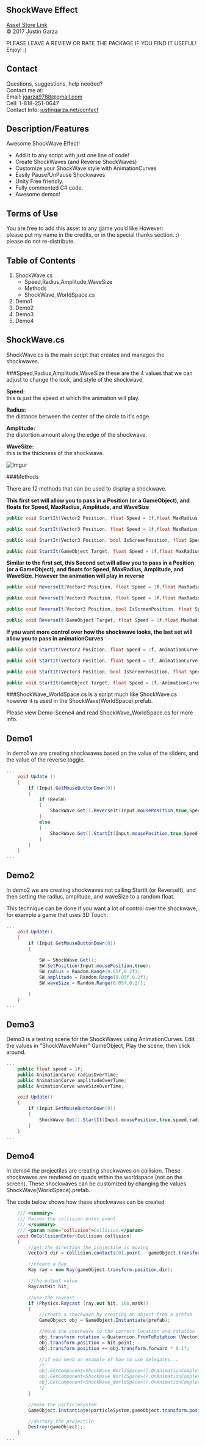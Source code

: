 ShockWave Effect 
-------------------------------------
[Asset Store Link](http://u3d.as/oyN)  
© 2017 Justin Garza

PLEASE LEAVE A REVIEW OR RATE THE PACKAGE IF YOU FIND IT USEFUL!
Enjoy! :)

Contact  
-------------------------------------
Questions, suggestions, help needed?  
Contact me at:  
Email: jgarza9788@gmail.com  
Cell: 1-818-251-0647  
Contact Info: [justingarza.net/contact](http://justingarza.net/contact/)
  
Description/Features
-------------------------------------
Awesome ShockWave Effect!  * Add it to any script with just one line of code!
* Create ShockWaves (and Reverse ShockWaves)
* Customize your ShockWave style with AnimationCurves
* Easily Pause/UnPause Shockwaves
* Unity Free friendly.
* Fully commented C# code.
* Awesome demos!
Terms of Use
-------------------------------------
You are free to add this asset to any game you’d like
However:  
please put my name in the credits, or in the special thanks section. :)  
please do not re-distribute.  

Table of Contents 
-------------------------------------
1. ShockWave.cs
	* Speed,Radius,Amplitude,WaveSize
	* Methods
	* ShockWave_WorldSpace.cs
2. Demo1
3. Demo2
4. Demo3
5. Demo4



ShockWave.cs 
-------------------------------------
ShockWave.cs is the main script that creates and manages the shockwaves. 

###Speed,Radius,Amplitude,WaveSize
these are the 4 values that we can adjust to change the look, and style of the shockwave.

**Speed:**  
this is just the speed at which the animation will play.

**Radius:**  
the distance between the center of the circle to it's edge. 

**Amplitude:**  
the distortion amount along the edge of the shockwave.

**WaveSize:**  
this is the thickness of the shockwave.

![Imgur](http://i.imgur.com/1gTOSQG.png?1)

###Methods

There are 12 methods that can be used to display a shockwave.

**This first set will allow you to pass in a Position (or a GameObject), and floats for Speed, MaxRadius, Amplitude, and WaveSize**

~~~cs
public void StartIt(Vector2 Position, float Speed = 1f,float MaxRadius = 1f, float Amplitude = 1f , float WaveSize = 0.2f) {...}
~~~

~~~cs
public void StartIt(Vector3 Position, float Speed = 1f,float MaxRadius = 1f, float Amplitude = 1f , float WaveSize = 0.2f) {...}
~~~

~~~cs
public void StartIt(Vector3 Position, bool IsScreenPosition, float Speed = 1f,float MaxRadius = 1f, float Amplitude = 1f , float WaveSize = 0.2f) {...}
~~~

~~~cs
public void StartIt(GameObject Target, float Speed = 1f,float MaxRadius = 1f, float Amplitude = 1f , float WaveSize = 0.2f) {...}
~~~

**Similar to the first set, this Second set will allow you to pass in a Position (or a GameObject), and floats for Speed, MaxRadius, Amplitude, and WaveSize.
However the animation will play in reverse**

~~~cs
public void ReverseIt(Vector2 Position, float Speed = 1f,float MaxRadius = 1f, float Amplitude = 1f , float WaveSize = 0.2f) {...}
~~~

~~~cs
public void ReverseIt(Vector3 Position, float Speed = 1f,float MaxRadius = 1f, float Amplitude = 1f , float WaveSize = 0.2f) {...}
~~~

~~~cs
public void ReverseIt(Vector3 Position, bool IsScreenPosition, float Speed = 1f,float MaxRadius = 1f, float Amplitude = 1f , float WaveSize = 0.2f) {...}
~~~

~~~cs
public void ReverseIt(GameObject Target, float Speed = 1f,float MaxRadius = 1f, float Amplitude = 1f , float WaveSize = 0.2f) {...}
~~~

**If you want more control over how the shockwave looks, the last set will allow you to pass in animationCurves**

~~~cs
public void StartIt(Vector2 Position, float Speed = 1f, AnimationCurve radiusOverTime =  null, AnimationCurve amplitudeOverTime = null , AnimationCurve waveSizeOverTime = null) {...}
~~~

~~~cs
public void StartIt(Vector3 Position, float Speed = 1f, AnimationCurve radiusOverTime =  null, AnimationCurve amplitudeOverTime = null , AnimationCurve waveSizeOverTime = null) {...}
~~~

~~~cs
public void StartIt(Vector3 Position, bool IsScreenPosition, float Speed = 1f, AnimationCurve radiusOverTime =  null, AnimationCurve amplitudeOverTime = null , AnimationCurve waveSizeOverTime = null) {...}
~~~

~~~cs
public void StartIt(GameObject Target, float Speed = 1f, AnimationCurve radiusOverTime =  null, AnimationCurve amplitudeOverTime = null , AnimationCurve waveSizeOverTime = null) {...}
~~~

###ShockWave_WorldSpace.cs
Is a script much like ShockWave.cs however it is used in the ShockWave(WorldSpace).prefab. 

Please view Demo-Scene4 and read ShockWave_WorldSpace.cs for more info.


Demo1 
-------------------------------------
In demo1 we are creating shockwaves based on the value of the sliders, and the value of the reverse toggle.

~~~cs  
...
	void Update () 
    {
        if (Input.GetMouseButtonDown(0))
        {
            if (RevSW)
            {
                ShockWave.Get().ReverseIt(Input.mousePosition,true,Speed,MaxRadius, Amp ,WS);
            }
            else
            {
                ShockWave.Get().StartIt(Input.mousePosition,true,Speed,MaxRadius, Amp, WS);
            }
        }
	}
...	
~~~


Demo2
-------------------------------------
In demo2 we are creating shockwaves not calling StartIt (or ReverseIt), and then setting the radius, amplitude, and waveSize to a random float.

This technique can be done if you want a lot of control over the shockwave, for example a game that uses 3D Touch.

~~~cs  
...
	void Update()
    {
        if (Input.GetMouseButtonDown(0))
        {
            
            SW = ShockWave.Get();
            SW.SetPosition(Input.mousePosition,true);
            SW.radius = Random.Range(0.05f,0.2f);
            SW.amplitude = Random.Range(0.05f,0.2f);
            SW.waveSize = Random.Range(0.05f,0.2f);

        }
    }
...
~~~


Demo3
-------------------------------------
Demo3 is a testing scene for the ShockWaves using AnimationCurves.
Edit the values in "ShockWaveMaker" GameObject, Play the scene, then click around.

~~~cs 
... 
	public float speed = 1f;
    public AnimationCurve radiusOverTime;
    public AnimationCurve amplitudeOverTime;
    public AnimationCurve waveSizeOverTime;

    void Update()
    {
        if (Input.GetMouseButtonDown(0))
        {
			ShockWave.Get().StartIt(Input.mousePosition,true,speed,radiusOverTime,amplitudeOverTime,waveSizeOverTime);
        }
    }
...    
~~~

Demo4
-------------------------------------
In demo4 the projectiles are creating shockwaves on collision. These shockwaves are rendered on quads within the worldspace (not on the screen). These shockwaves can be customized by changing the values ShockWave(WorldSpace).prefab.

The code below shows how these shockwaves can be created.

~~~cs 
    /// <summary>
    /// Raises the collision enter event.
    /// </summary>
    /// <param name="collision">Collision.</param>
    void OnCollisionEnter(Collision collision) 
    {
        //get the direction the projectile is moving
        Vector3 dir = collision.contacts[0].point - gameObject.transform.position;

        //create a Ray
        Ray ray = new Ray(gameObject.transform.position,dir);

        //the output value
        RaycastHit hit;

        //use the raycast
        if (Physics.Raycast (ray,out hit, 100,mask)) 
        {
            //create a shockwave by creating an object from a prefab
            GameObject obj = GameObject.Instantiate(prefab);

            //move the shockwave to the correct location and rotation
            obj.transform.rotation = Quaternion.FromToRotation (Vector3.forward, hit.normal);
            obj.transform.position = hit.point;
            obj.transform.position += obj.transform.forward * 0.1f;

            //if you need an example of how to use delegates...
            /*
            obj.GetComponent<ShockWave_WorldSpace>().OnAnimationComplete += delegateExample.printName;
            obj.GetComponent<ShockWave_WorldSpace>().OnAnimationComplete += delegateExample.printPosition;
            obj.GetComponent<ShockWave_WorldSpace>().OnAnimationComplete += delegateExample.reset;
            */
        }

        //make the particleSystem
        GameObject.Instantiate(particleSystem,gameObject.transform.position,gameObject.transform.rotation);

        //destory the projectile
        Destroy(gameObject);
    }
...    
~~~





